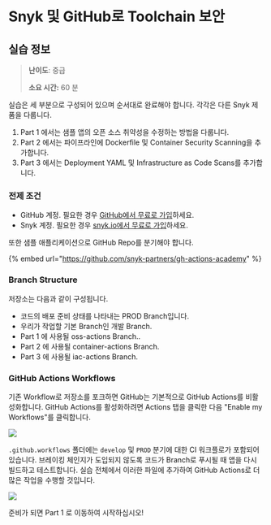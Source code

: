 # Snyk 및 GitHub로 Toolchain 보안

## 실습 정보

> **난이도**: 중급
>
> **소요 시간:** 60 분

실습은 세 부분으로 구성되어 있으며 순서대로 완료해야 합니다. 각각은 다른 Snyk 제품을 다룹니다.

1. Part 1 에서는 샘플 앱의 오픈 소스 취약성을 수정하는 방법을 다룹니다.
2. Part 2 에서는 파이프라인에 Dockerfile 및 Container Security Scanning을 추가합니다.
3. Part 3 에서는 Deployment YAML 및 Infrastructure as Code Scans를 추가합니다.

### 전제 조건

* GitHub 계정. 필요한 경우 [GitHub에서 무료로 가입](https://github.com/join)하세요.
* Snyk 계정. 필요한 경우 [snyk.io에서 무료로 가입](https://app.snyk.io/login)하세요.

또한 샘플 애플리케이션으로 GitHub Repo를 분기해야 합니다.

{% embed url="https://github.com/snyk-partners/gh-actions-academy" %}

### Branch Structure

저장소는 다음과 같이 구성됩니다.

* 코드의 배포 준비 상태를 나타내는 PROD Branch입니다.
* 우리가 작업할 기본 Branch인 개발 Branch.
* Part 1 에 사용될 oss-actions Branch..
* Part 2 에 사용될 container-actions Branch.
* Part 3 에 사용될 iac-actions Branch.

### GitHub Actions Workflows

기존 Workflow로 저장소를 포크하면 GitHub는 기본적으로 GitHub Actions를 비활성화합니다. GitHub Actions를 활성화하려면 Actions 탭을 클릭한 다음 "Enable my Workflows"를 클릭합니다.

![](https://partner-workshop-assets.s3.us-east-2.amazonaws.com/gh-actionson.png)

`.github.workflows` 폴더에는 `develop` 및 `PROD` 분기에 대한 CI 워크플로가 포함되어 있습니다. 브레이킹 체인지가 도입되지 않도록 코드가 Branch로 푸시될 때 앱을 다시 빌드하고 테스트합니다. 실습 전체에서 이러한 파일에 추가하여 GitHub Actions로 더 많은 작업을 수행할 것입니다.

![](https://partner-workshop-assets.s3.us-east-2.amazonaws.com/gh-devworkflows.png)

준비가 되면 Part 1 로 이동하여 시작하십시오!
